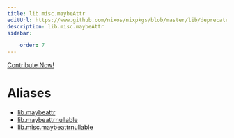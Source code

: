 ```yaml
---
title: lib.misc.maybeAttr
editUrl: https://www.github.com/nixos/nixpkgs/blob/master/lib/deprecated.nix#L42C15
description: lib.misc.maybeAttr
sidebar:

    order: 7
---
```


<a href="https://www.github.com/nixos/nixpkgs/blob/master/lib/deprecated.nix#L42C15">Contribute Now!</a>


# Aliases

- [lib.maybeattr](/nix-doc-comments/reference/lib/lib-maybeattr)
- [lib.maybeattrnullable](/nix-doc-comments/reference/lib/lib-maybeattrnullable)
- [lib.misc.maybeattrnullable](/nix-doc-comments/reference/lib/misc/lib-misc-maybeattrnullable)


